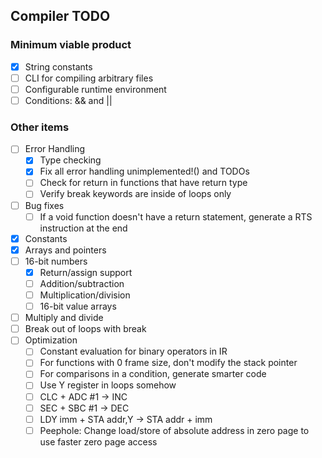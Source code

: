 Compiler TODO
-------------

### Minimum viable product

- [X] String constants
- [ ] CLI for compiling arbitrary files
- [ ] Configurable runtime environment
- [ ] Conditions: && and ||

### Other items

- [ ] Error Handling
  - [X] Type checking
  - [X] Fix all error handling unimplemented!() and TODOs
  - [ ] Check for return in functions that have return type
  - [ ] Verify break keywords are inside of loops only
- [ ] Bug fixes
  - [ ] If a void function doesn't have a return statement, generate a RTS instruction at the end
- [X] Constants
- [X] Arrays and pointers
- [ ] 16-bit numbers
  - [X] Return/assign support
  - [ ] Addition/subtraction
  - [ ] Multiplication/division
  - [ ] 16-bit value arrays
- [ ] Multiply and divide
- [ ] Break out of loops with break
- [ ] Optimization
  - [ ] Constant evaluation for binary operators in IR
  - [ ] For functions with 0 frame size, don't modify the stack pointer
  - [ ] For comparisons in a condition, generate smarter code
  - [ ] Use Y register in loops somehow
  - [ ] CLC + ADC #1 -> INC
  - [ ] SEC + SBC #1 -> DEC
  - [ ] LDY imm + STA addr,Y -> STA addr + imm
  - [ ] Peephole: Change load/store of absolute address in zero page to use faster zero page access
